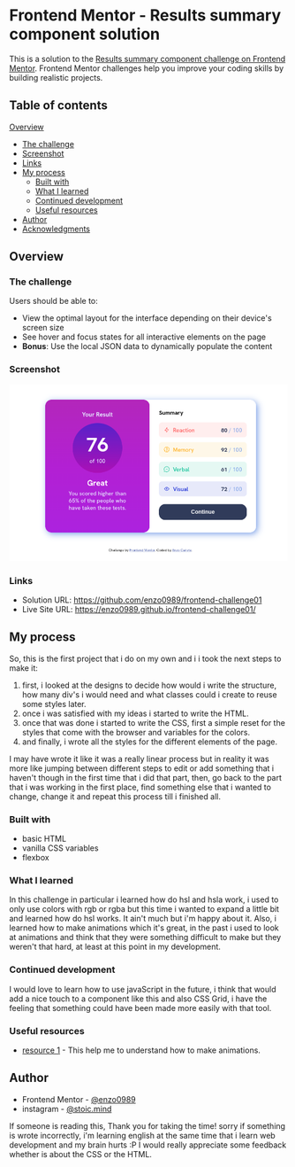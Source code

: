 # Frontend Mentor - Results summary component solution

This is a solution to the [Results summary component challenge on Frontend Mentor](https://www.frontendmentor.io/challenges/results-summary-component-CE_K6s0maV). Frontend Mentor challenges help you improve your coding skills by building realistic projects. 

## Table of contents
[Overview](#overview)
  - [The challenge](#the-challenge)
  - [Screenshot](#screenshot)
  - [Links](#links)
- [My process](#my-process)
  - [Built with](#built-with)
  - [What I learned](#what-i-learned)
  - [Continued development](#continued-development)
  - [Useful resources](#useful-resources)
- [Author](#author)
- [Acknowledgments](#acknowledgments)

## Overview

### The challenge

Users should be able to:

- View the optimal layout for the interface depending on their device's screen size
- See hover and focus states for all interactive elements on the page
- **Bonus**: Use the local JSON data to dynamically populate the content

### Screenshot

![](./design/final-result.png)

### Links

- Solution URL: https://github.com/enzo0989/frontend-challenge01
- Live Site URL: https://enzo0989.github.io/frontend-challenge01/

## My process

So, this is the first project that i do on my own and i i took the next steps to make it:
1) first, i looked at the designs to decide how would i write the structure, how many div's i would need and what classes could i create to reuse some styles later.
2) once i was satisfied with my ideas i started to write the HTML.
3) once that was done i started to write the CSS, first a simple reset for the styles that come with the browser and variables for the colors.
4) and finally, i wrote all the styles for the different elements of the page.   

I may have wrote it like it was a really linear process but in reality it was more like jumping between different steps to edit or add something that i haven't though in the first time that i did that part, then, go back to the part that i was working in the first place, find something else that i wanted to change, change it and repeat this process till i finished all.  
### Built with

- basic HTML
- vanilla CSS variables
- flexbox


### What I learned

In this challenge in particular i learned how do hsl and hsla work, i used to only use colors with rgb or rgba but this time i wanted to expand a little bit and learned how do hsl works. It ain't much but i'm happy about it. Also, i learned how to make animations which it's great, in the past i used to look at animations and think that they were something difficult to make but they weren't that hard, at least at this point in my development.


### Continued development

I would love to learn how to use javaScript in the future, i think that would add a nice touch to a component like this and also CSS Grid, i have the feeling that something could have been made more easily with that tool. 


### Useful resources

- [resource 1](https://www.example.com) - This help me to understand how to make animations.


## Author

- Frontend Mentor - [@enzo0989](https://www.frontendmentor.io/profile/enzo0989)
- instagram - [@stoic.mind](https://www.instagram.com/st0ic_mind/)

If someone is reading this, Thank you for taking the time! sorry if something is wrote incorrectly, i'm learning english at the same time that i learn web development and my brain hurts :P
I would really appreciate some feedback whether is about the CSS or the HTML. 